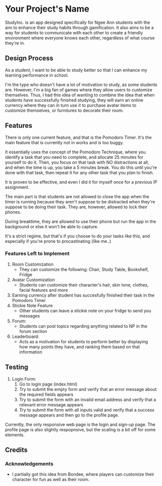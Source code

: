 # Your Project's Name

StudyInc. is an app designed specifically for Ngee Ann students with the aim to enhance their study habits through gamification. It also aims to be a way for students to communicate with each other to create a friendly environment where everyone knows each other, regardless of what course they're in.
 
## Design Process

As a student, I want to be able to study better so that I can enhance my learning performance in school.

I'm the type who doesn't have a lot of motivation to study, as some students are. However, I'm a big fan of games where they allow users to customize themselves. Thus, I had this idea of wanting to combine the idea that when students have successfully finished studying, they will earn an online currency where they can in turn use it to purchase avatar items to customize themselves, or furnitures to decorate their room.

## Features

There is only one current feature, and that is the Pomodoro  Timer. It's the main feature that is currently not in works and is too buggy. 

It essentially uses the concept of the Pomodoro Technique, where you identify a task that you need to complete, and allocate 25 minutes for yourself to do it. Then, you focus on that task with NO distractions at all, and when the time is up, you take a 5 minutes break. You do this until you're done with that task, then repeat it for any other task that you plan to finish. 

It is proven to be effective, and even I did it for myself once for a previous IP assignment.

The main part is that students are not allowed to close the app when the timer is running because they aren't suppose to be distracted when they're suppose to be doing their task. They are, however, allowed to lock their phones. 

During breaktime, they are allowed to use their phone but run the app in the background or else it won't be able to capture. 

It's a strict regime, but that's if you choose to do your tasks like this, and especially if you're prone to procastinating (like me..)

### Features Left to Implement
1. Room Customization
    - They can customize the following: Chair, Study Table, Bookshelf, Fridge
2. Avatar Customization
    - Students can customize their character's hair, skin tone, clothes, facial features and more
3. Earning currency after student has succesfully finished their task in the Pomodoro Timer
4. Stickie Note Feature
    - Other students can leave a stickie note on your fridge to send you messages
5. Forum:
    - Students can post topics regarding anything related to NP in the forum section
6. Leaderboard:
    - Acts as a motivation for students to perform better by displaying how many points they have, and ranking them based on that information


## Testing


1. Login Form:
    1. Go to login page (index.html)
    2. Try to submit the empty form and verify that an error message about the required fields appears
    3. Try to submit the form with an invalid email address and verify that a relevant error message appears
    4. Try to submit the form with all inputs valid and verify that a success message appears and then go to the profile page.

Currently, the only responsive web page is the login and sign-up page. The profile page is also slightly respopnsive, but the scaling is a bit off for some elements.

## Credits

### Acknowledgements

- I partially got this idea from Bondee, where players can customize their character for fun as well as their room. 
